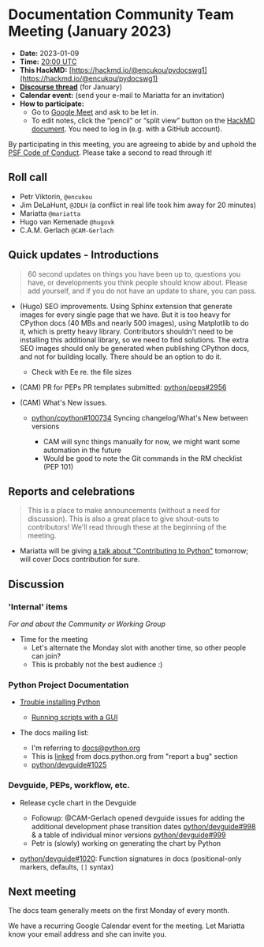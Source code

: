 # Documentation Community Team Meeting (January 2023)

- **Date:** 2023-01-09
- **Time:** [20:00 UTC](https://arewemeetingyet.com/UTC/2023-01-09/20:00/Docs%20Meeting)
- **This HackMD:** [https://hackmd.io/@encukou/pydocswg1](https://hackmd.io/@encukou/pydocswg1)
- [**Discourse thread**](https://discuss.python.org/t/documentation-community-meeting-january-9/22039) (for January)
- **Calendar event:** (send your e-mail to Mariatta for an invitation)
- **How to participate:**
  -  Go to [Google Meet](https://meet.google.com/dii-qrzf-wkw) and ask to be let in.
  -  To edit notes, click the “pencil” or “split view” button on the [HackMD document](https://hackmd.io/@encukou/pydocswg1). You need to log in (e.g. with a GitHub account).

By participating in this meeting, you are agreeing to abide by and uphold the [PSF Code of Conduct](https://www.python.org/psf/codeofconduct/).
Please take a second to read through it!


## Roll call

- Petr Viktorin, `@encukou`
- Jim DeLaHunt, `@JDLH` (a conflict in real life took him away for 20 minutes)
- Mariatta `@mariatta`
- Hugo van Kemenade `@hugovk`
- C.A.M. Gerlach `@CAM-Gerlach`


## Quick updates - Introductions

> 60 second updates on things you have been up to, questions you have, or developments you think people should know about. Please add yourself, and if you do not have an update to share, you can pass.

- (Hugo) SEO improvements. Using Sphinx extension that generate images for every single page that we have. But it is too heavy for CPython docs (40 MBs and nearly 500 images), using Matplotlib to do it, which is pretty heavy library. Contributors shouldn't need to be installing this additional library, so we need to find solutions. The extra SEO images should only be generated when publishing CPython docs, and not for building locally. There should be an option to do it.
  - Check with Ee re. the file sizes

- (CAM) PR for PEPs PR templates submitted: [python/peps#2956](https://github.com/python/peps/pull/2956)

- (CAM) What's New issues.
  * [python/cpython#100734](https://github.com/python/cpython/issues/100734)
    Syncing changelog/What's New between versions

    * CAM will sync things manually for now, we might want some automation in the future
    * Would be good to note the Git commands in the RM checklist (PEP 101)


## Reports and celebrations

> This is a place to make announcements (without a need for discussion). This is also a great place to give shout-outs to contributors! We'll read through these at the beginning of the meeting.

* Mariatta will be giving [a talk about "Contributing to Python"](https://www.meetup.com/indypy/events/289628025/) tomorrow; will cover Docs contribution for sure.


## Discussion

### 'Internal' items

*For and about the Community or Working Group*

- Time for the meeting
  - Let's alternate the Monday slot with another time, so other people can join?
  - This is probably not the best audience :)


### Python Project Documentation

- [Trouble installing Python](https://mail.python.org/archives/list/docs@python.org/thread/I7JDNUYWIZ3QVY33IDYWFKDTZMIPIVNS/)
    - [Running scripts with a GUI](https://docs.python.org/3/using/mac.html#running-scripts-with-a-gui)

- The docs mailing list:
    - I'm referring to docs@python.org
    - This is [linked](https://docs.python.org/3/bugs.html#documentation-bugs) from docs.python.org from "report a bug" section
    - [python/devguide#1025](https://github.com/python/devguide/pull/1025)


### Devguide, PEPs, workflow, etc.

* Release cycle chart in the Devguide
  * Followup: @CAM-Gerlach opened devguide issues for adding the additional development phase transition dates [python/devguide#998](https://github.com/python/devguide/issues/998) & a table of individual minor versions [python/devguide#999](https://github.com/python/devguide/issues/999)
  * Petr is (slowly) working on generating the chart by Python

* [python/devguide#1020](https://github.com/python/devguide/issues/1020): Function signatures in docs (positional-only markers, defaults, `[]` syntax)


## Next meeting

The docs team generally meets on the first Monday of every month.

We have a recurring Google Calendar event for the meeting.
Let Mariatta know your email address and she can invite you.
